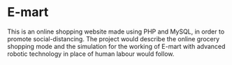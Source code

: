 # E-mart
This is an online shopping website made using PHP and MySQL, in order to promote social-distancing. The project would describe the online grocery shopping mode and the simulation for the working of E-mart with advanced robotic technology in place of human labour would follow.
